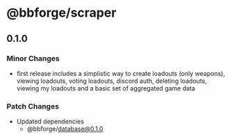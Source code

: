 # @bbforge/scraper

## 0.1.0

### Minor Changes

- first release includes a simplistic way to create loadouts (only weapons), viewing loadouts, voting loadouts, discord auth, deleting loadouts, viewing my loadouts and a basic set of aggregated game data

### Patch Changes

- Updated dependencies
  - @bbforge/database@0.1.0
